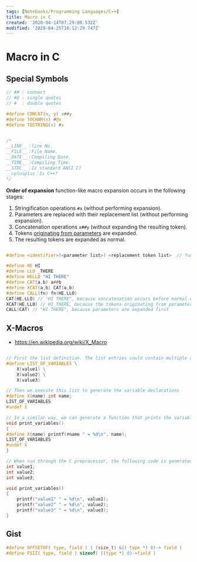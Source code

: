 ```yaml
---
tags: [Notebooks/Programming Languages/C++]
title: Macro in C
created: '2020-04-14T07:29:00.532Z'
modified: '2020-04-25T16:12:29.747Z'
---
```


# Macro in C

## Special Symbols

```c
// ## : connect
// #@ : single quotes
// #  : double quotes

#define CONCAT(x, y) x##y
#define TOCHAR(x) #@x
#define TOSTRING(x) #x


/*
__LINE__：line No.
__FILE__：File Name.
__DATE__：Compiling Date.
__TIME__：Compiling Time.
__STDC__：Is standard ANSI C?
__cplusplus：Is C++?
*/
```

**Order of expansion**
function-like macro expansion occurs in the following stages:
1. Stringification operations `#x` (without performing expansion).
2. Parameters are replaced with their replacement list (without performing expansion).
3. Concatenation operations `x##y`  (without expanding the resulting token).
4. Tokens <u>originating from parameters</u> are expanded.
5. The resulting tokens are expanded as normal.
```c++

#define <identifier>(<parameter list>) <replacement token list>  // function-like macro, note parameters

#define HE HI
#define LLO _THERE
#define HELLO "HI THERE"
#define CAT(a,b) a##b
#define XCAT(a,b) CAT(a,b)
#define CALL(fn) fn(HE,LLO)
CAT(HE,LLO) // "HI THERE", because concatenation occurs before normal expansion
XCAT(HE,LLO) // HI_THERE, because the tokens originating from parameters ("HE" and "LLO") are expanded first
CALL(CAT) // "HI THERE", because parameters are expanded first
```

## X-Macros
- https://en.wikipedia.org/wiki/X_Macro

```c++

// First the list definition. The list entries could contain multiple arguments.
#define LIST_OF_VARIABLES \
    X(value1) \
    X(value2) \
    X(value3)

// Then we execute this list to generate the variable declarations
#define X(name) int name;
LIST_OF_VARIABLES
#undef X

// In a similar way, we can generate a function that prints the variables and their names:
void print_variables()
{
#define X(name) printf(#name " = %d\n", name);
LIST_OF_VARIABLES
#undef X
}

// When run through the C preprocessor, the following code is generated. 
int value1;
int value2;
int value3;

void print_variables()
{
    printf("value1" " = %d\n", value1);
    printf("value2" " = %d\n", value2);
    printf("value3" " = %d\n", value3);
}

```
## Gist

```c
#define OFFSETOF( type, field ) ( (size_t) &(( type *) 0)-> field )
#define FSIZ( type, field ) sizeof( ((type *) 0)->field )


```


